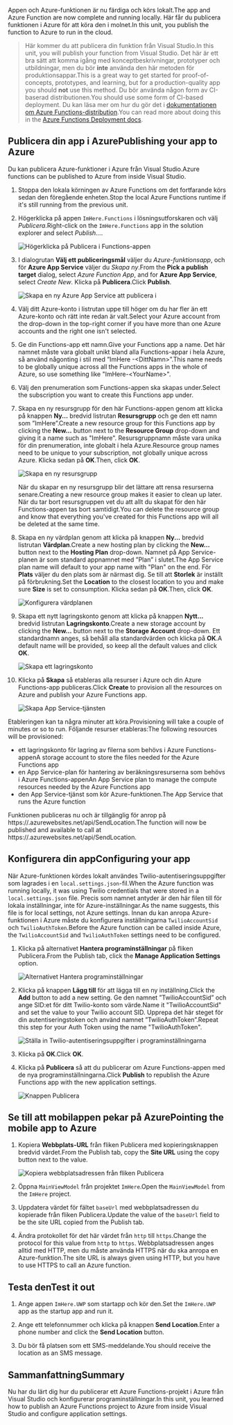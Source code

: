 <span data-ttu-id="70c47-101">Appen och Azure-funktionen är nu färdiga och körs lokalt.</span><span class="sxs-lookup"><span data-stu-id="70c47-101">The app and Azure Function are now complete and running locally.</span></span> <span data-ttu-id="70c47-102">Här får du publicera funktionen i Azure för att köra den i molnet.</span><span class="sxs-lookup"><span data-stu-id="70c47-102">In this unit, you publish the function to Azure to run in the cloud.</span></span>

> <span data-ttu-id="70c47-103">Här kommer du att publicera din funktion från Visual Studio.</span><span class="sxs-lookup"><span data-stu-id="70c47-103">In this unit, you will publish your function from Visual Studio.</span></span> <span data-ttu-id="70c47-104">Det här är ett bra sätt att komma igång med konceptbeskrivningar, prototyper och utbildningar, men du bör **inte** använda den här metoden för produktionsappar.</span><span class="sxs-lookup"><span data-stu-id="70c47-104">This is a great way to get started for proof-of-concepts, prototypes, and learning, but for a production-quality app you should **not** use this method.</span></span> <span data-ttu-id="70c47-105">Du bör använda någon form av CI-baserad distributionen.</span><span class="sxs-lookup"><span data-stu-id="70c47-105">You should use some form of CI-based deployment.</span></span> <span data-ttu-id="70c47-106">Du kan läsa mer om hur du gör det i [dokumentationen om Azure Functions-distribution](https://docs.microsoft.com/azure/azure-functions/functions-continuous-deployment).</span><span class="sxs-lookup"><span data-stu-id="70c47-106">You can read more about doing this in the [Azure Functions Deployment docs](https://docs.microsoft.com/azure/azure-functions/functions-continuous-deployment).</span></span>
>
## <a name="publishing-your-app-to-azure"></a><span data-ttu-id="70c47-107">Publicera din app i Azure</span><span class="sxs-lookup"><span data-stu-id="70c47-107">Publishing your app to Azure</span></span>

<span data-ttu-id="70c47-108">Du kan publicera Azure-funktioner i Azure från Visual Studio.</span><span class="sxs-lookup"><span data-stu-id="70c47-108">Azure functions can be published to Azure from inside Visual Studio.</span></span>

1. <span data-ttu-id="70c47-109">Stoppa den lokala körningen av Azure Functions om det fortfarande körs sedan den föregående enheten.</span><span class="sxs-lookup"><span data-stu-id="70c47-109">Stop the local Azure Functions runtime if it's still running from the previous unit.</span></span>

2. <span data-ttu-id="70c47-110">Högerklicka på appen `ImHere.Functions` i lösningsutforskaren och välj *Publicera*.</span><span class="sxs-lookup"><span data-stu-id="70c47-110">Right-click on the `ImHere.Functions` app in the solution explorer and select *Publish...*.</span></span>

    ![Högerklicka på Publicera i Functions-appen](../media-drafts/8-right-click-publish.png)

3. <span data-ttu-id="70c47-112">I dialogrutan **Välj ett publiceringsmål** väljer du *Azure-funktionsapp*, och för **Azure App Service** väljer du *Skapa ny*.</span><span class="sxs-lookup"><span data-stu-id="70c47-112">From the **Pick a publish target** dialog, select *Azure Function App*, and for **Azure App Service**, select *Create New*.</span></span> <span data-ttu-id="70c47-113">Klicka på **Publicera**.</span><span class="sxs-lookup"><span data-stu-id="70c47-113">Click **Publish**.</span></span>

    ![Skapa en ny Azure App Service att publicera i](../media-drafts/8-pick-publish-target.png)

4. <span data-ttu-id="70c47-115">Välj ditt Azure-konto i listrutan uppe till höger om du har fler än ett Azure-konto och rätt inte redan är valt.</span><span class="sxs-lookup"><span data-stu-id="70c47-115">Select your Azure account from the drop-down in the top-right corner if you have more than one Azure accounts and the right one isn't selected.</span></span>

5. <span data-ttu-id="70c47-116">Ge din Functions-app ett namn.</span><span class="sxs-lookup"><span data-stu-id="70c47-116">Give your Functions app a name.</span></span> <span data-ttu-id="70c47-117">Det här namnet måste vara globalt unikt bland alla Functions-appar i hela Azure, så använd någonting i stil med ”ImHere -\<DittNamn\>”.</span><span class="sxs-lookup"><span data-stu-id="70c47-117">This name needs to be globally unique across all the Functions apps in the whole of Azure, so use something like "ImHere-\<YourName\>".</span></span>

6. <span data-ttu-id="70c47-118">Välj den prenumeration som Functions-appen ska skapas under.</span><span class="sxs-lookup"><span data-stu-id="70c47-118">Select the subscription you want to create this Functions app under.</span></span>

7. <span data-ttu-id="70c47-119">Skapa en ny resursgrupp för den här Functions-appen genom att klicka på knappen **Ny...**  bredvid listrutan **Resursgrupp** och ge den ett namn som ”ImHere”.</span><span class="sxs-lookup"><span data-stu-id="70c47-119">Create a new resource group for this Functions app by clicking the **New...** button next to the **Resource Group** drop-down and giving it a name such as "ImHere".</span></span> <span data-ttu-id="70c47-120">Resursgruppnamn måste vara unika för din prenumeration, inte globalt i hela Azure.</span><span class="sxs-lookup"><span data-stu-id="70c47-120">Resource group names need to be unique to your subscription, not globally unique across Azure.</span></span> <span data-ttu-id="70c47-121">Klicka sedan på **OK**.</span><span class="sxs-lookup"><span data-stu-id="70c47-121">Then, click **OK**.</span></span>

    ![Skapa en ny resursgrupp](../media-drafts/8-create-new-resource-group.png)

   <span data-ttu-id="70c47-123">När du skapar en ny resursgrupp blir det lättare att rensa resurserna senare.</span><span class="sxs-lookup"><span data-stu-id="70c47-123">Creating a new resource group makes it easier to clean up later.</span></span> <span data-ttu-id="70c47-124">När du tar bort resursgruppen vet du att allt du skapat för den här Functions-appen tas bort samtidigt.</span><span class="sxs-lookup"><span data-stu-id="70c47-124">You can delete the resource group and know that everything you've created for this Functions app will all be deleted at the same time.</span></span>

8. <span data-ttu-id="70c47-125">Skapa en ny värdplan genom att klicka på knappen **Ny...**  bredvid listrutan **Värdplan**.</span><span class="sxs-lookup"><span data-stu-id="70c47-125">Create a new hosting plan by clicking the **New...** button next to the **Hosting Plan** drop-down.</span></span> <span data-ttu-id="70c47-126">Namnet på App Service-planen är som standard appnamnet med ”Plan” i slutet.</span><span class="sxs-lookup"><span data-stu-id="70c47-126">The App Service plan name will default to your app name with "Plan" on the end.</span></span> <span data-ttu-id="70c47-127">För **Plats** väljer du den plats som är närmast dig. Se till att **Storlek** är inställt på förbrukning.</span><span class="sxs-lookup"><span data-stu-id="70c47-127">Set the **Location** to the closest location to you and make sure **Size** is set to consumption.</span></span> <span data-ttu-id="70c47-128">Klicka sedan på **OK**.</span><span class="sxs-lookup"><span data-stu-id="70c47-128">Then, click **OK**.</span></span>

    ![Konfigurera värdplanen](../media-drafts/8-configure-hosting-plan.png)

9. <span data-ttu-id="70c47-130">Skapa ett nytt lagringskonto genom att klicka på knappen **Nytt...**  bredvid listrutan **Lagringskonto**.</span><span class="sxs-lookup"><span data-stu-id="70c47-130">Create a new storage account by clicking the **New...** button next to the **Storage Account** drop-down.</span></span> <span data-ttu-id="70c47-131">Ett standardnamn anges, så behåll alla standardvärden och klicka på **OK**.</span><span class="sxs-lookup"><span data-stu-id="70c47-131">A default name will be provided, so keep all the default values and click **OK**.</span></span>

    ![Skapa ett lagringskonto](../media-drafts/8-create-storage-account.png)

10. <span data-ttu-id="70c47-133">Klicka på **Skapa** så etableras alla resurser i Azure och din Azure Functions-app publiceras.</span><span class="sxs-lookup"><span data-stu-id="70c47-133">Click **Create** to provision all the resources on Azure and publish your Azure Functions app.</span></span>

    ![Skapa App Service-tjänsten](../media-drafts/8-create-app-service.png)

<span data-ttu-id="70c47-135">Etableringen kan ta några minuter att köra.</span><span class="sxs-lookup"><span data-stu-id="70c47-135">Provisioning will take a couple of minutes or so to run.</span></span> <span data-ttu-id="70c47-136">Följande resurser etableras:</span><span class="sxs-lookup"><span data-stu-id="70c47-136">The following resources will be provisioned:</span></span>

* <span data-ttu-id="70c47-137">ett lagringskonto för lagring av filerna som behövs i Azure Functions-appen</span><span class="sxs-lookup"><span data-stu-id="70c47-137">A storage account to store the files needed for the Azure Functions app</span></span>
* <span data-ttu-id="70c47-138">en App Service-plan för hantering av beräkningsresurserna som behövs i Azure Functions-appen</span><span class="sxs-lookup"><span data-stu-id="70c47-138">An App Service plan to manage the compute resources needed by the Azure Functions app</span></span>
* <span data-ttu-id="70c47-139">den App Service-tjänst som kör Azure-funktionen.</span><span class="sxs-lookup"><span data-stu-id="70c47-139">The App Service that runs the Azure function</span></span>

<span data-ttu-id="70c47-140">Funktionen publiceras nu och är tillgänglig för anrop på https://<ditt-appnamn>.azurewebsites.net/api/SendLocation.</span><span class="sxs-lookup"><span data-stu-id="70c47-140">The function will now be published and available to call at https://<your-app-name>.azurewebsites.net/api/SendLocation.</span></span>

## <a name="configuring-your-app"></a><span data-ttu-id="70c47-141">Konfigurera din app</span><span class="sxs-lookup"><span data-stu-id="70c47-141">Configuring your app</span></span>

<span data-ttu-id="70c47-142">När Azure-funktionen kördes lokalt användes Twilio-autentiseringsuppgifter som lagrades i en `local.settings.json`-fil.</span><span class="sxs-lookup"><span data-stu-id="70c47-142">When the Azure function was running locally, it was using Twilio credentials that were stored in a `local.settings.json` file.</span></span> <span data-ttu-id="70c47-143">Precis som namnet antyder är den här filen till för lokala inställningar, inte för Azure-inställningar.</span><span class="sxs-lookup"><span data-stu-id="70c47-143">As the name suggests, this file is for local settings, not Azure settings.</span></span> <span data-ttu-id="70c47-144">Innan du kan anropa Azure-funktionen i Azure måste du konfigurera inställningarna `TwilioAccountSid` och `TwilioAuthToken`.</span><span class="sxs-lookup"><span data-stu-id="70c47-144">Before the Azure function can be called inside Azure, the `TwilioAccountSid` and `TwilioAuthToken` settings need to be configured.</span></span>

1. <span data-ttu-id="70c47-145">Klicka på alternativet **Hantera programinställningar** på fliken Publicera.</span><span class="sxs-lookup"><span data-stu-id="70c47-145">From the Publish tab, click the **Manage Application Settings** option.</span></span>

    ![Alternativet Hantera programinställningar](../media-drafts/8-application-settings-option.png)

2. <span data-ttu-id="70c47-147">Klicka på knappen **Lägg till** för att lägga till en ny inställning.</span><span class="sxs-lookup"><span data-stu-id="70c47-147">Click the **Add** button to add a new setting.</span></span> <span data-ttu-id="70c47-148">Ge den namnet ”TwilioAccountSid” och ange SID:et för ditt Twilio-konto som värde.</span><span class="sxs-lookup"><span data-stu-id="70c47-148">Name it "TwilioAccountSid" and set the value to your Twilio account SID.</span></span> <span data-ttu-id="70c47-149">Upprepa det här steget för din autentiseringstoken och använd namnet ”TwilioAuthToken”.</span><span class="sxs-lookup"><span data-stu-id="70c47-149">Repeat this step for your Auth Token using the name "TwilioAuthToken".</span></span>

    ![Ställa in Twilio-autentiseringsuppgifter i programinställningarna](../media-drafts/8-set-creds-in-app-settings.png)

3. <span data-ttu-id="70c47-151">Klicka på **OK**.</span><span class="sxs-lookup"><span data-stu-id="70c47-151">Click **OK**.</span></span>

4. <span data-ttu-id="70c47-152">Klicka på **Publicera** så att du publicerar om Azure Functions-appen med de nya programinställningarna.</span><span class="sxs-lookup"><span data-stu-id="70c47-152">Click **Publish** to republish the Azure Functions app with the new application settings.</span></span>

    ![Knappen Publicera](../media-drafts/8-publish-application-button.png)

## <a name="pointing-the-mobile-app-to-azure"></a><span data-ttu-id="70c47-154">Se till att mobilappen pekar på Azure</span><span class="sxs-lookup"><span data-stu-id="70c47-154">Pointing the mobile app to Azure</span></span>

1. <span data-ttu-id="70c47-155">Kopiera **Webbplats-URL** från fliken Publicera med kopieringsknappen bredvid värdet.</span><span class="sxs-lookup"><span data-stu-id="70c47-155">From the Publish tab, copy the **Site URL** using the copy button next to the value.</span></span>

    ![Kopiera webbplatsadressen från fliken Publicera](../media-drafts/8-copy-site-url.png)

2. <span data-ttu-id="70c47-157">Öppna `MainViewModel` från projektet `ImHere`.</span><span class="sxs-lookup"><span data-stu-id="70c47-157">Open the `MainViewModel` from the `ImHere` project.</span></span>

3. <span data-ttu-id="70c47-158">Uppdatera värdet för fältet `baseUrl` med webbplatsadressen du kopierade från fliken Publicera.</span><span class="sxs-lookup"><span data-stu-id="70c47-158">Update the value of the `baseUrl` field to be the site URL copied from the Publish tab.</span></span>

4. <span data-ttu-id="70c47-159">Ändra protokollet för det här värdet från `http` till `https`.</span><span class="sxs-lookup"><span data-stu-id="70c47-159">Change the protocol for this value from `http` to `https`.</span></span> <span data-ttu-id="70c47-160">Webbplatsadressen anges alltid med HTTP, men du måste använda HTTPS när du ska anropa en Azure-funktion.</span><span class="sxs-lookup"><span data-stu-id="70c47-160">The site URL is always given using HTTP, but you have to use HTTPS to call an Azure function.</span></span>

## <a name="test-it-out"></a><span data-ttu-id="70c47-161">Testa den</span><span class="sxs-lookup"><span data-stu-id="70c47-161">Test it out</span></span>

1. <span data-ttu-id="70c47-162">Ange appen `ImHere.UWP` som startapp och kör den.</span><span class="sxs-lookup"><span data-stu-id="70c47-162">Set the `ImHere.UWP` app as the startup app and run it.</span></span>

2. <span data-ttu-id="70c47-163">Ange ett telefonnummer och klicka på knappen **Send Location**.</span><span class="sxs-lookup"><span data-stu-id="70c47-163">Enter a phone number and click the **Send Location** button.</span></span>

3. <span data-ttu-id="70c47-164">Du bör få platsen som ett SMS-meddelande.</span><span class="sxs-lookup"><span data-stu-id="70c47-164">You should receive the location as an SMS message.</span></span>

## <a name="summary"></a><span data-ttu-id="70c47-165">Sammanfattning</span><span class="sxs-lookup"><span data-stu-id="70c47-165">Summary</span></span>

<span data-ttu-id="70c47-166">Nu har du lärt dig hur du publicerar ett Azure Functions-projekt i Azure från Visual Studio och konfigurerar programinställningar.</span><span class="sxs-lookup"><span data-stu-id="70c47-166">In this unit, you learned how to publish an Azure Functions project to Azure from inside Visual Studio and configure application settings.</span></span>